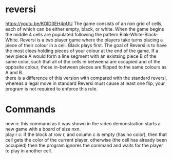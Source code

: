 # reversi
https://youtu.be/KOlD3EH4pUU
The game consists of an nxn grid  of cells, each of which can be either empty, black, or white. When the game  begins the middle 4 cells are populated following the  pattern Blak-White-Black-White. Reversi is a two player game where the players take turns placing a piece of their colour in a cell. Black plays first. The goal of Reversi is to have the most clees holding pieces of your colour at the end of the game. If a new piece A would form a line segment with an existsing piece B of the same color, such that all of the cells in betweena are occupied and of the opposite colour, those in-between pieces are flipped to the same colours as A and B.
</br> there is a difference of this version with compared with the standard reversi, whereas a legal move in standard Reversi must cause at least one flip, your program is not required to enforce this rule.
</br>
# Commands
new n: this command as it was shown in the video demonstration starts a new game with a board of size nxn.
</br>
play r c: if the block at row r, and column c is empty (has no color), then that cell gets the color of the current player, otherwise (the cell has already been occupied) then the program ignores the command and waits for the player to play in another cell.
